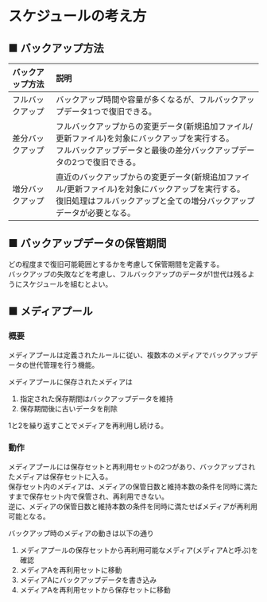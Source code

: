 # スケジュールの考え方
## ■ バックアップ方法
|バックアップ方法|説明|
|:---|:---|
|フルバックアップ|バックアップ時間や容量が多くなるが、フルバックアップデータ1つで復旧できる。|
|差分バックアップ|フルバックアップからの変更データ(新規追加ファイル/更新ファイル)を対象にバックアップを実行する。</br>フルバックアップデータと最後の差分バックアップデータの2つで復旧できる。|
|増分バックアップ|直近のバックアップからの変更データ(新規追加ファイル/更新ファイル)を対象にバックアップを実行する。</br>復旧処理はフルバックアップと全ての増分バックアップデータが必要となる。|

## ■ バックアップデータの保管期間
どの程度まで復旧可能範囲とするかを考慮して保管期間を定義する。  
バックアップの失敗などを考慮し、フルバックアップのデータが1世代は残るようにスケジュールを組むとよい。

## ■ メディアプール
### 概要
メディアプールは定義されたルールに従い、複数本のメディアでバックアップデータの世代管理を行う機能。  
  
メディアプールに保存されたメディアは
1. 指定された保存期間はバックアップデータを維持
2. 保存期間後に古いデータを削除

1と2を繰り返すことでメディアを再利用し続ける。

### 動作
メディアプールには保存セットと再利用セットの2つがあり、バックアップされたメディアは保存セットに入る。  
保存セット内のメディアは、メディアの保管日数と維持本数の条件を同時に満たすまで保存セット内で保管され、再利用できない。  
逆に、メディアの保管日数と維持本数の条件を同時に満たせばメディアが再利用可能となる。  
  
バックアップ時のメディアの動きは以下の通り
1. メディアプールの保存セットから再利用可能なメディア(メディアAと呼ぶ)を確認
2. メディアAを再利用セットに移動
3. メディアAにバックアップデータを書き込み
4. メディアAを再利用セットから保存セットに移動
